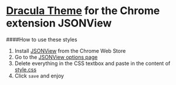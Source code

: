 # [Dracula Theme](https://github.com/zenorocha/dracula-theme) for the Chrome extension JSONView

####How to use these styles
1. Install [JSONView](https://chrome.google.com/webstore/detail/jsonview/chklaanhfefbnpoihckbnefhakgolnmc) from the Chrome Web Store
2. Go to the <a href="chrome-extension://chklaanhfefbnpoihckbnefhakgolnmc/csseditor.html">JSONView options page</a>
3. Delete everything in the CSS textbox and paste in the content of [style.css](https://raw.githubusercontent.com/braden337/dracula-theme-JSONView/master/style.css)
4. Click `save` and enjoy
